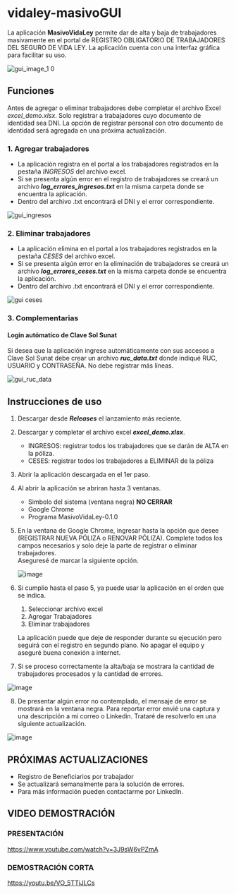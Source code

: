 # vidaley-masivoGUI
La aplicación **MasivoVidaLey** permite dar de alta y baja de trabajadores masivamente en el portal de REGISTRO OBLIGATORIO DE TRABAJADORES DEL SEGURO DE VIDA LEY.
La aplicación cuenta con una interfaz gráfica para facilitar su uso.

![gui_image_1 0](https://github.com/sejo-stereo/vidaley-masivoGUI/assets/51570964/460f8f2c-96cf-46b8-a11b-0397236e33ef)

## Funciones

Antes de agregar o eliminar trabajadores debe completar el archivo Excel *excel_demo.xlsx*. Solo registrar a trabajadores cuyo documento de identidad sea DNI. La opción de registrar personal con otro documento de identidad será agregada en una próxima actualización.

### 1. Agregar trabajadores

- La aplicación registra en el portal a los trabajadores registrados en la pestaña *INGRESOS* del archivo excel.<br>
- Si se presenta algún error en el registro de trabajadores se creará un archivo ***log_errores_ingresos.txt*** en la misma carpeta donde se encuentra la aplicación.<br>
- Dentro del archivo .txt encontrará el DNI y el error correspondiente.

![gui_ingresos](https://github.com/sejo-stereo/vidaley-masivoGUI/assets/51570964/679bb801-8e3c-4ee5-96e7-8f84c81cc1d9)

### 2. Eliminar trabajadores

- La aplicación elimina en el portal a los trabajadores registrados en la pestaña *CESES* del archivo excel.<br>
- Si se presenta algún error en la eliminación de trabajadores se creará un archivo ***log_errores_ceses.txt*** en la misma carpeta donde se encuentra la aplicación.<br>
- Dentro del archivo .txt encontrará el DNI y el error correspondiente.

![gui ceses](https://github.com/sejo-stereo/vidaley-masivoGUI/assets/51570964/18ba4a0d-02bb-4812-9641-871e5c3f9d01)

### 3. Complementarias

#### Login autómatico de Clave Sol Sunat

Si desea que la aplicación ingrese automáticamente con sus accesos a Clave Sol Sunat debe crear un archivo ***ruc_data.txt*** donde indiqué RUC, USUARIO y CONTRASEÑA.
No debe registrar más líneas.

![gui_ruc_data](https://github.com/sejo-stereo/vidaley-masivoGUI/assets/51570964/bc9b1fdf-0814-4d79-ad75-06a0b7c32435)

## Instrucciones de uso
1. Descargar desde ***Releases*** el lanzamiento más reciente.
2. Descargar y completar el archivo excel ***excel_demo.xlsx***.
   - INGRESOS: registrar todos los trabajadores que se darán de ALTA en la póliza.
   - CESES: registrar todos los trabajadores a ELIMINAR de la póliza
3. Abrir la aplicación descargada en el 1er paso.
4. Al abrir la aplicación se abriran hasta 3 ventanas.
   - Simbolo del sistema (ventana negra) **NO CERRAR**
   - Google Chrome
   - Programa MasivoVidaLey-0.1.0
5. En la ventana de Google Chrome, ingresar hasta la opción que desee (REGISTRAR NUEVA PÓLIZA o RENOVAR PÓLIZA). Complete todos los campos necesarios y solo deje la parte de registrar o eliminar trabajadores.<br>
   Aseguresé de marcar la siguiente opción.

   ![image](https://github.com/sejo-stereo/vidaley-masivoGUI/assets/51570964/a7f79a59-8c57-4676-a2cd-739e2f5fbbd0)

6. Si cumplio hasta el paso 5, ya puede usar la aplicación en el orden que se indica.
   1. Seleccionar archivo excel
   2. Agregar Trabajadores
   3. Eliminar trabajadores
  
   La aplicación puede que deje de responder durante su ejecución pero seguirá con el registro en segundo plano. No apagar el equipo y aseguré buena conexión a internet.

7. Si se proceso correctamente la alta/baja se mostrara la cantidad de trabajadores procesados y la cantidad de errores.

![image](https://github.com/sejo-stereo/vidaley-masivoGUI/assets/51570964/7192213d-7502-4921-a37d-3cf295608c85)

8. De presentar algún error no contemplado, el mensaje de error se mostrará en la ventana negra. Para reportar error envié una captura y una descripción a mi correo o Linkedin. Trataré de resolverlo en una siguiente actualización. 

![image](https://github.com/sejo-stereo/vidaley-masivoGUI/assets/51570964/64d16b50-4cc7-49d3-bf45-712a6282281a)

## PRÓXIMAS ACTUALIZACIONES

- Registro de Beneficiarios por trabajador
- Se actualizará semanalmente para la solución de errores.
- Para más información pueden contactarme por LinkedIn.

## VIDEO DEMOSTRACIÓN

### PRESENTACIÓN
https://www.youtube.com/watch?v=3J9sW6vPZmA

### DEMOSTRACIÓN CORTA

https://youtu.be/VO_5TTiJLCs






